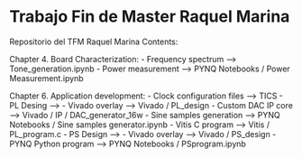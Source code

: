 # Trabajo Fin de Master Raquel Marina
Repositorio del TFM Raquel Marina
Contents:

Chapter 4. Board Characterization:
	- Frequency spectrum --> Tone_generation.ipynb
	- Power measurement --> PYNQ Notebooks / Power Measurement.ipynb

Chapter 6. Application development:
	- Clock configuration files --> TICS 
	- PL Desing -->
		- Vivado overlay --> Vivado / PL_design
		- Custom DAC IP core --> Vivado / IP / DAC_generator_16w
		- Sine samples generation --> PYNQ Notebooks / Sine samples generator.ipynb
		- Vitis C program --> Vitis / PL_program.c
	- PS Design --> 
		- Vivado overlay --> Vivado / PS_design
		- PYNQ Python program --> PYNQ Notebooks / PSprogram.ipynb

	
